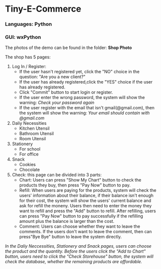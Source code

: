 # Tiny-E-Commerce

### Languages: Python
### GUI: wxPython

<p>The photos of the demo can be found in the folder: <b>Shop Photo</b></p>
<p>The shop has 5 pages:</p>
<ol>
  <li> Log In / Register: 
    <ul>
      <li>If the user hasn't registered yet, click the "NO" choice in the question: "Are you a new client?"</li>
      <li>If the user has already registered,click the "YES" choice if the user has already registered.</li>
      <li>Click "Commit" button to start login or register.</li>
      <li>If the user enter the wrong password, the system will show the warning: <i>Check your password again</i></li>
      <li>If the user register with the email that isn't gmail(@gmail.com), then the system will show the warning: <i>Your email should contain with @gmail.com</i></li>
    </ul>
  </li>
  <li> Daliy Necessities
    <ul>
      <li>Kitchen Utensil</li>
      <li>Bathroom Utensil</li>
      <li>Room Utensil</li>
     </ul>
  </li>
  <li> Stationery
    <ul>
      <li>For school</li>
      <li>For office</li>
    </ul>
  </li>
  <li> Snack
    <ul>
      <li>Cookies</li>
      <li>Chocolate</li>
    </ul>
  </li>
  <li> Check: this page can be divided into 3 parts:
    <ul>
      <li>Chart: Users can press "Show My Chart" button to check the products they buy, then press "Pay Now" button to pay.</li>
      <li>Refill: When users are paying for the products, system will check the users' information about their balance, if their balance isn't enough for their cost, the system will show the users' current balance and ask for refill the moneny. Users then need to enter the money they want to refill and press the "Add" button to refill. After refilling, users can press "Pay Now" button to pay successfully if the refilling amount plus the balance is larger than the cost.</li>
      <li>Comment: Users can choose whether they want to leave the comments. If the users don't want to leave the comment, then can press"Bye Bye" button to leave the system directly.</li>
    </ul>
  </li>
</ol>
<p><i>In the Daliy Neccessities, Stationery and Snack pages, users can choose the product and the quantity. Before the users click the "Add to Chart" button, users need to click the "Check Storehouse" button, the system will check the database, whether the remaining products are affordable.</i></p>
